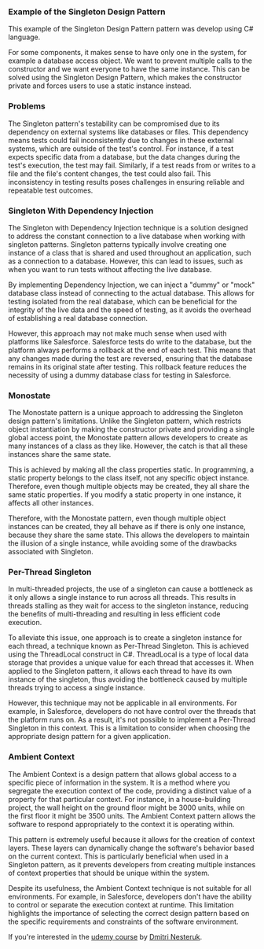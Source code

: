 ### Example of the Singleton Design Pattern

This example of the Singleton Design Pattern pattern was develop using C# language.

For some components, it makes sense to have only one in the system, for example a database access object. We want to prevent multiple calls to the constructor and we want everyone to have the same instance. This can be solved using the Singleton Design Pattern, which makes the constructor private and forces users to use a static instance instead.

### Problems

The Singleton pattern's testability can be compromised due to its dependency on external systems like databases or files. This dependency means tests could fail inconsistently due to changes in these external systems, which are outside of the test's control. For instance, if a test expects specific data from a database, but the data changes during the test's execution, the test may fail. Similarly, if a test reads from or writes to a file and the file's content changes, the test could also fail. This inconsistency in testing results poses challenges in ensuring reliable and repeatable test outcomes.

### Singleton With Dependency Injection

The Singleton with Dependency Injection technique is a solution designed to address the constant connection to a live database when working with singleton patterns. Singleton patterns typically involve creating one instance of a class that is shared and used throughout an application, such as a connection to a database. However, this can lead to issues, such as when you want to run tests without affecting the live database.

By implementing Dependency Injection, we can inject a "dummy" or "mock" database class instead of connecting to the actual database. This allows for testing isolated from the real database, which can be beneficial for the integrity of the live data and the speed of testing, as it avoids the overhead of establishing a real database connection.

However, this approach may not make much sense when used with platforms like Salesforce. Salesforce tests do write to the database, but the platform always performs a rollback at the end of each test. This means that any changes made during the test are reversed, ensuring that the database remains in its original state after testing. This rollback feature reduces the necessity of using a dummy database class for testing in Salesforce.

### Monostate

The Monostate pattern is a unique approach to addressing the Singleton design pattern's limitations. Unlike the Singleton pattern, which restricts object instantiation by making the constructor private and providing a single global access point, the Monostate pattern allows developers to create as many instances of a class as they like. However, the catch is that all these instances share the same state.

This is achieved by making all the class properties static. In programming, a static property belongs to the class itself, not any specific object instance. Therefore, even though multiple objects may be created, they all share the same static properties. If you modify a static property in one instance, it affects all other instances.

Therefore, with the Monostate pattern, even though multiple object instances can be created, they all behave as if there is only one instance, because they share the same state. This allows the developers to maintain the illusion of a single instance, while avoiding some of the drawbacks associated with Singleton.

### Per-Thread Singleton

In multi-threaded projects, the use of a singleton can cause a bottleneck as it only allows a single instance to run across all threads. This results in threads stalling as they wait for access to the singleton instance, reducing the benefits of multi-threading and resulting in less efficient code execution.

To alleviate this issue, one approach is to create a singleton instance for each thread, a technique known as Per-Thread Singleton. This is achieved using the ThreadLocal construct in C#. ThreadLocal is a type of local data storage that provides a unique value for each thread that accesses it. When applied to the Singleton pattern, it allows each thread to have its own instance of the singleton, thus avoiding the bottleneck caused by multiple threads trying to access a single instance.

However, this technique may not be applicable in all environments. For example, in Salesforce, developers do not have control over the threads that the platform runs on. As a result, it's not possible to implement a Per-Thread Singleton in this context. This is a limitation to consider when choosing the appropriate design pattern for a given application.

### Ambient Context

The Ambient Context is a design pattern that allows global access to a specific piece of information in the system. It is a method where you segregate the execution context of the code, providing a distinct value of a property for that particular context. For instance, in a house-building project, the wall height on the ground floor might be 3000 units, while on the first floor it might be 3500 units. The Ambient Context pattern allows the software to respond appropriately to the context it is operating within.

This pattern is extremely useful because it allows for the creation of context layers. These layers can dynamically change the software's behavior based on the current context. This is particularly beneficial when used in a Singleton pattern, as it prevents developers from creating multiple instances of context properties that should be unique within the system.

Despite its usefulness, the Ambient Context technique is not suitable for all environments. For example, in Salesforce, developers don't have the ability to control or separate the execution context at runtime. This limitation highlights the importance of selecting the correct design pattern based on the specific requirements and constraints of the software environment.

If you're interested in the [udemy course](https://www.udemy.com/course/design-patterns-csharp-dotnet) by [Dmitri Nesteruk](https://www.udemy.com/user/dmitrinesteruk/).
